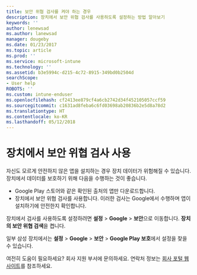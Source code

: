 ```yaml
---
title: 보안 위협 검사를 켜야 하는 경우
description: 장치에서 보안 위협 검사를 사용하도록 설정하는 방법 알아보기
keywords: ''
author: lenewsad
ms.author: lanewsad
manager: dougeby
ms.date: 01/23/2017
ms.topic: article
ms.prod: ''
ms.service: microsoft-intune
ms.technology: ''
ms.assetid: b3e5994c-d215-4c72-8915-349bd0b2504d
searchScope:
- User help
ROBOTS: ''
ms.custom: intune-enduser
ms.openlocfilehash: cf2413ee879cf4a6cb2742d34f452105057ccf59
ms.sourcegitcommit: c1631ad8feba6c6fd03698ab20836b2e5d8a78d2
ms.translationtype: HT
ms.contentlocale: ko-KR
ms.lasthandoff: 05/12/2018
---
```

# <a name="enable-security-threat-scans-on-your-device"></a>장치에서 보안 위협 검사 사용 
자신도 모르게 안전하지 않은 앱을 설치하는 경우 장치 데이터가 위험해질 수 있습니다. 장치에서 데이터를 보호하기 위해 다음을 수행하는 것이 좋습니다. 

* Google Play 스토어와 같은 확인된 출처의 앱만 다운로드합니다.  
* 장치에서 보안 위협 검사를 사용합니다. 이러한 검사는 Google에서 수행하며 앱이 설치하기에 안전한지 확인합니다.  

장치에서 검사를 사용하도록 설정하려면 **설정** > **Google** > **보안**으로 이동합니다. **장치의 보안 위협 검색**을 켭니다.  

일부 삼성 장치에서는 **설정** > **Google** > **보안** > **Google Play 보호**에서 설정을 찾을 수 있습니다.

여전히 도움이 필요하세요? 회사 지원 부서에 문의하세요. 연락처 정보는 [회사 포털 웹 사이트](https://portal.manage.microsoft.com#HelpDeskDialog)를 참조하세요. 
